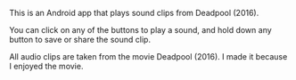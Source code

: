 This is an Android app that plays sound clips from Deadpool (2016).

You can click on any of the buttons to play a sound, and hold down any button to save or share the sound clip.

All audio clips are taken from the movie Deadpool (2016). I made it because I enjoyed the movie.
